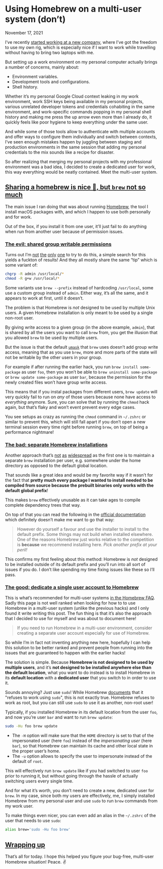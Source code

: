 # Using Homebrew on a multi-user system (don’t)

November 17, 2021

I’ve recently [started working at a new company](https://twitter.com/valeriangalliat/status/1460337357094326275), where I’ve got the freedom to use my own rig, which is especially nice if I want to work while travelling without having to bring two laptops with me.

But setting up a work environment on my personal computer actually brings a number of concerns, mainly about:

- Environment variables.
- Development tools and configurations.
- Shell history.

Whether it’s my personal Google Cloud context leaking in my work environment, work SSH keys being available in my personal projects, various unrelated developer tokens and credentials cohabiting in the same environment, and work-specific commands popping in my personal shell history and making me press the up arrow even more than I already do, it quickly feels like poor hygiene to keep everything under the same user.

And while some of those tools allow to authenticate with multiple accounts and offer ways to configure them individually and switch between contexts, I’ve seen enough mistakes happen by juggling between staging and production environments in the same session that adding my personal credentials to the mix sounds like a recipe for disaster.

So after realizing that merging my personal projects with my professional environment was a bad idea, I decided to create a dedicated user for work, this way everything would be neatly contained. Meet the multi-user system.

## [Sharing a homebrew is nice 🍺, but `brew` not so much](https://www.codejam.info/2021/11/homebrew-multi-user.html#sharing-a-homebrew-is-nice-but-brew-not-so-much)

The main issue I ran doing that was about running [Homebrew](https://brew.sh/), the tool I install macOS packages with, and which I happen to use both personally and for work.

Out of the box, if you install it from one user, it’ll just fail to do anything when run from another user because of permission issues.

### [The evil: shared group writable permissions](https://www.codejam.info/2021/11/homebrew-multi-user.html#the-evil-shared-group-writable-permissions)

Turns out I’m [not](https://medium.com/@leifhanack/homebrew-multi-user-setup-e10cb5849d59) [the](https://stackoverflow.com/questions/41840479/how-to-use-homebrew-on-a-multi-user-macos-sierra-setup) [only](https://gist.github.com/jaibeee/9a4ea6aa9d428bc77925) [one](https://newbedev.com/how-to-use-homebrew-on-a-multi-user-macos-sierra-setup) to try to do this, a simple search for this yields a fuckton of results! And they all mostly share the same “tip” which is some variant of:

```sh
chgrp -R admin /usr/local/*
chmod -R g+w /usr/local/*
```

Some variants use `brew --prefix` instead of hardcoding `/usr/local`, some use a custom group instead of `admin`. Either way, it’s all the same, and it appears to work at first, until it doesn’t.

The problem is that Homebrew is *not* designed to be used by multiple Unix users. A given Homebrew installation is only meant to be used by a single non-root user.

By giving write access to a given group (in the above example, `admin`), that is shared by all the users you want to call `brew` from, you get the illusion that you allowed `brew` to be used by multiple users.

But the issue is that the default [`umask`](https://en.wikipedia.org/wiki/Umask) that `brew` uses doesn’t add group write access, meaning that as you use `brew`, more and more parts of the state will not be writable by the other users in your group.

For example if after running the earlier hack, you run `brew install some-package` as user `foo`, then you won’t be able to `brew uninstall some-package` or `brew update some-package` as user `bar`, because the permission for the newly created files won’t have group write access.

This means that if you instal packages from different users, `brew update` will very quickly fail to run on *any* of those users because none have access to *everything* anymore. Sure, you can solve that by running the `chmod` hack again, but that’s flaky and won’t event prevent every edge cases.

You see setups as crazy as running the `chmod` command in `~/.zshrc` or similar to prevent this, which will still fall apart if you don’t open a new terminal session every time right before running `brew`, on top of being a performance nightmare!

### [The bad: separate Homebrew installations](https://www.codejam.info/2021/11/homebrew-multi-user.html#the-bad-separate-homebrew-installations)

Another approach that’s [not](https://stackoverflow.com/a/55021458/4324668) [as](https://docs.brew.sh/Installation#alternative-installs) [widespread](https://code.roygreenfeld.com/cookbook/homebrew-multi-user-setup.html) as the first one is to maintain a separate `brew` installation per user, e.g. somewhere under the home directory as opposed to the default global location.

That sounds like a great idea and would be my favorite way if it wasn’t for the fact that **pretty much every package I wanted to install needed to be compiled from source because the prebuilt binaries only works with the default global prefix**!

This makes `brew` effectively unusable as it can take ages to compile complete dependency trees that way.

On top of that you can read the following in the [official documentation](https://docs.brew.sh/Installation#alternative-installs) which definitely doesn’t make me want to go that way:

> However do yourself a favour and use the installer to install to the default prefix. Some things may not build when installed elsewhere. One of the reasons Homebrew just works relative to the competition is **because** we recommend installing here. *Pick another prefix at your peril!*

This confirms my first feeling about this method: Homebrew is *not* designed to be installed outside of its default prefix and you’ll run into all sort of issues if you do. I don’t like spending my time fixing issues like these so I’ll pass.

### [The good: dedicate a single user account to Homebrew](https://www.codejam.info/2021/11/homebrew-multi-user.html#the-good-dedicate-a-single-user-account-to-homebrew)

This is what’s recommended for multi-user systems [in the Homebrew FAQ](https://docs.brew.sh/FAQ#why-does-homebrew-say-sudo-is-bad). Sadly this page is not well ranked when looking for how to to use Homebrew in a multi-user system (unlike the previous hacks) and I only found it write writing this post. The fun thing is that it’s also the approach that I decided to use for myself and was about to document here!

> If you need to run Homebrew in a multi-user environment, consider creating a separate user account especially for use of Homebrew.

So while I’m in fact not inventing anything new here, hopefully I can help this solution to be better ranked and prevent people from running into the issues that are guaranteed to happen with the earlier hacks!

The solution is simple. Because **Homebrew is not designed to be used by multiple users**, and it’s **not designed to be installed anywhere else than the default location**, what you want to do instead is to install Homebrew in its **default location** with a **dedicated user** that you switch to in order to use it.

Sounds annoying? Just use `sudo`! While Homebrew [documents](https://docs.brew.sh/FAQ#why-does-homebrew-say-sudo-is-bad) that it "refuses to work using `sudo`", this is not exactly true. Homebrew refuses to work as root, but you can still use `sudo` to use it as another, non-root user!

Typically, if you installed Homebrew in its default location from the user `foo`, and now you’re user `bar` and want to run `brew update`:

```sh
sudo -Hu foo brew update
```

- The `-H` option will make sure that the `HOME` directory is set to that of the impersonated user (here `foo`) instead of the *impersonating user* (here `bar`), so that Homebrew can maintain its cache and other local state in the proper user’s home.
- The `-u` option allows to specify the user to impersonate instead of the default of `root`.

This will effectively run `brew update` like if you had switched to user `foo` prior to running it, but without going through the hassle of actually switching users every single time.

And for what it’s worth, you don’t need to create a new, dedicated user for `brew`. In my case, since both my users are effectively, me, I simply installed Homebrew from my personal user and use `sudo` to run `brew` commands from my work user.

To make things even nicer, you can even add an alias in the `~/.zshrc` of the user that needs to use `sudo`:

```sh
alias brew='sudo -Hu foo brew'
```

## [Wrapping up](https://www.codejam.info/2021/11/homebrew-multi-user.html#wrapping-up)

That’s all for today. I hope this helped you figure your bug-free, multi-user Homebrew situation! Peace. ✌️
